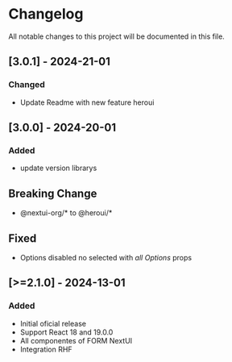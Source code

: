 # Changelog

All notable changes to this project will be documented in this file.

## [3.0.1] - 2024-21-01

### Changed
- Update Readme with new feature heroui

## [3.0.0] - 2024-20-01

### Added
- update version librarys

## Breaking Change
- @nextui-org/* to @heroui/*

## Fixed
- Options disabled no selected with *all Options* props

## [>=2.1.0] - 2024-13-01

### Added
- Initial oficial release
- Support React 18 and 19.0.0
- All componentes of FORM NextUI
- Integration RHF
